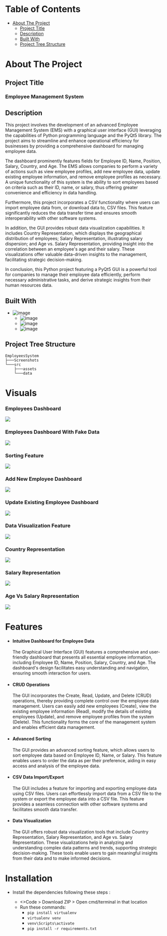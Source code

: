 # Table of Contents
- [About The Project](#about-the-project)
  - [Project Title](#project-title)
  - [Description](#description)
  - [Built With](#built-with)
  - [Project Tree Structure](#project-tree-structure)


# About The Project


## Project Title
### Employee Management System


## Description
This project involves the development of an advanced Employee Management System (EMS) with a graphical user interface (GUI) leveraging the capabilities of Python programming language and the PyQt5 library. The project aims to streamline and enhance operational efficiency for businesses by providing a comprehensive dashboard for managing employee data.

The dashboard prominently features fields for Employee ID, Name, Position, Salary, Country, and Age. The EMS allows companies to perform a variety of actions such as view employee profiles, add new employee data, update existing employee information, and remove employee profiles as necessary. A unique functionality of this system is the ability to sort employees based on criteria such as their ID, name, or salary, thus offering greater convenience and efficiency in data handling.

Furthermore, this project incorporates a CSV functionality where users can import employee data from, or download data to, CSV files. This feature significantly reduces the data transfer time and ensures smooth interoperability with other software systems.

In addition, the GUI provides robust data visualization capabilities. It includes Country Representation, which displays the geographical distribution of employees; Salary Representation, illustrating salary dispersion; and Age vs. Salary Representation, providing insight into the correlation between an employee's age and their salary. These visualizations offer valuable data-driven insights to the management, facilitating strategic decision-making.

In conclusion, this Python project featuring a PyQt5 GUI is a powerful tool for companies to manage their employee data efficiently, perform necessary administrative tasks, and derive strategic insights from their human resources data.

## Built With
* ![image](https://img.shields.io/badge/Python-FFD43B?style=for-the-badge&logo=python&logoColor=blue)
  * ![image](https://img.shields.io/badge/Qt-41CD52?style=for-the-badge&logo=qt&logoColor=white)
  * ![image](https://img.shields.io/badge/Pandas-2C2D72?style=for-the-badge&logo=pandas&logoColor=white)
  * ![image](https://img.shields.io/badge/Matplotlib-%23000.svg?style=for-the-badge&logo=Matplotlib&logoColor=black)


## Project Tree Structure
```
EmployeesSystem
├───Screenshots
└───src
    ├───assets
    └───data
   ```


# Visuals
### Employees Dashboard
![](Screenshots/EmployeesData-NoData.png)

### Employees Dashboard With Fake Data
![](Screenshots/EmployeesData-Data.png)

### Sorting Feature 
![](Screenshots/EmployeesData-Sort.png)

### Add New Employee Dashboard
![](Screenshots/AddEmployee.png)

### Update Existing Employee Dashboard
![](Screenshots/UpdateEmployee.png)

### Data Visualization Feature
![](Screenshots/DataVisualization.png)

### Country Representation
![](Screenshots/DataVisualization-Country.png)

### Salary Representation
![](Screenshots/DataVisualization-Salary.png)

### Age Vs Salary Representation
![](Screenshots/DataVisualization-AgeSalary.png)


# Features
* #### Intuitive Dashboard for Employee Data
  The Graphical User Interface (GUI) features a comprehensive and user-friendly dashboard that presents all essential employee information, including Employee ID, Name, Position, Salary, Country, and Age. The dashboard's design facilitates easy understanding and navigation, ensuring smooth interaction for users.

* #### CRUD Operations
  The GUI incorporates the Create, Read, Update, and Delete (CRUD) operations, thereby providing complete control over the employee data management. Users can easily add new employees (Create), view the existing employee information (Read), modify the details of existing employees (Update), and remove employee profiles from the system (Delete). This functionality forms the core of the management system and enables efficient data management.

* #### Advanced Sorting
  The GUI provides an advanced sorting feature, which allows users to sort employee data based on Employee ID, Name, or Salary. This feature enables users to order the data as per their preference, aiding in easy access and analysis of the employee data.

* #### CSV Data Import/Export
  The GUI includes a feature for importing and exporting employee data using CSV files. Users can effortlessly import data from a CSV file to the system or export the employee data into a CSV file. This feature provides a seamless connection with other software systems and facilitates smooth data transfer.

* #### Data Visualization
  The GUI offers robust data visualization tools that include Country Representation, Salary Representation, and Age vs. Salary Representation. These visualizations help in analyzing and understanding complex data patterns and trends, supporting strategic decision-making. These tools enable users to gain meaningful insights from their data and to make informed decisions.
  

# Installation
- Install the dependencies following these steps : 

  - <>Code > Download ZIP > Open cmd/terminal in that location
  - Run these commands:
    - `pip install virtualenv`
    - `virtualenv venv`
    - `venv\Scripts\activate`
    - `pip install -r requirements.txt`

